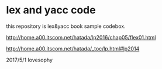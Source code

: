# lex and yacc code
this repository is lex&yacc book sample codebox.  

http://home.a00.itscom.net/hatada/lp2016/chap05/flex01.html  

http://home.a00.itscom.net/hatada/_toc/lp.html#lp2014  

2017/5/1
Iovesophy
